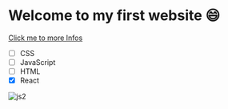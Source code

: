 # Welcome to my first website 😄


[Click me to more Infos](https://google.com)

- [ ] CSS
- [ ] JavaScript
- [ ] HTML
- [x] React

![js2](https://github.com/PhilZa92/First-Repository/issues/1#issue-1927834435)
